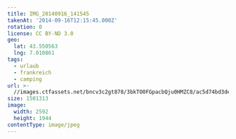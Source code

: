 ```yaml
---
title: IMG_20140916_141545
takenAt: '2014-09-16T12:15:45.000Z'
rotation: 0
license: CC BY-ND 3.0
geo:
  lat: 43.550563
  lng: 7.010861
tags:
  - urlaub
  - frankreich
  - camping
url: >-
  //images.ctfassets.net/bncv3c2gt878/3bkTO0FGpacbQju0HMZC8/ac5d74bd3de4ec1858b1f78f54b8b4c7/img_20140916_141545_27696497344_o
size: 1501313
image:
  width: 2592
  height: 1944
contentType: image/jpeg
---
```


